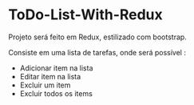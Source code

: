 # ToDo-List-With-Redux


Projeto será feito em Redux, estilizado com bootstrap. 

Consiste em uma lista de tarefas, onde será possível :

 * Adicionar item na lista
 * Editar item na lista 
 * Excluir um item 
 * Excluir todos os items 
